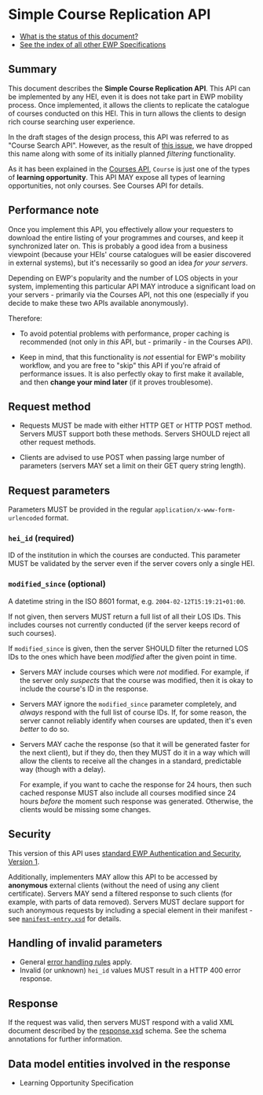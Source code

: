 Simple Course Replication API
=============================

* [What is the status of this document?][statuses]
* [See the index of all other EWP Specifications][develhub]


Summary
-------

This document describes the **Simple Course Replication API**. This API can be
implemented by any HEI, even it is does not take part in EWP mobility process.
Once implemented, it allows the clients to replicate the catalogue of courses
conducted on this HEI. This in turn allows the clients to design rich course
searching user experience.

In the draft stages of the design process, this API was referred to as "Course
Search API". However, as the result of
[this issue](https://github.com/erasmus-without-paper/ewp-specs-api-course-replication/issues/3),
we have dropped this name along with some of its initially planned *filtering*
functionality.

As it has been explained in the [Courses API][courses-api], `Course` is just
one of the types of **learning opportunity**. This API MAY expose all types of
learning opportunities, not only courses. See Courses API for details.


Performance note
----------------

Once you implement this API, you effectively allow your requesters to download
the entire listing of your programmes and courses, and keep it synchronized
later on. This is probably a good idea from a business viewpoint (because your
HEIs' course catalogues will be easier discovered in external systems), but
it's necessarily so good an idea *for your servers*.

Depending on EWP's popularity and the number of LOS objects in your system,
implementing this particular API MAY introduce a significant load on your
servers - primarily via the Courses API, not this one (especially if you decide
to make these two APIs available anonymously).

Therefore:

 * To avoid potential problems with performance, proper caching is recommended
   (not only in *this* API, but - primarily - in the Courses API).

 * Keep in mind, that this functionality is *not* essential for EWP's mobility
   workflow, and you are free to "skip" this API if you're afraid of
   performance issues. It is also perfectly okay to first make it available,
   and then **change your mind later** (if it proves troublesome).


Request method
--------------

 * Requests MUST be made with either HTTP GET or HTTP POST method. Servers MUST
   support both these methods. Servers SHOULD reject all other request methods.

 * Clients are advised to use POST when passing large number of parameters
   (servers MAY set a limit on their GET query string length).


Request parameters
------------------

Parameters MUST be provided in the regular `application/x-www-form-urlencoded`
format.


### `hei_id` (required)

ID of the institution in which the courses are conducted. This parameter MUST
be validated by the server even if the server covers only a single HEI.


### `modified_since` (optional)

A datetime string in the ISO 8601 format, e.g. `2004-02-12T15:19:21+01:00`.

If not given, then servers MUST return a full list of all their LOS IDs.
This includes courses not currently conducted (if the server keeps record of
such courses).

If `modified_since` is given, then the server SHOULD filter the returned LOS
IDs to the ones which have been *modified* after the given point in time.

 * Servers MAY include courses which were *not* modified. For example, if the
   server only *suspects* that the course was modified, then it is okay to
   include the course's ID in the response.

 * Servers MAY ignore the `modified_since` parameter completely, and *always*
   respond with the full list of course IDs. If, for some reason, the server
   cannot reliably identify when courses are updated, then it's even *better*
   to do so.

 * Servers MAY cache the response (so that it will be generated faster for the
   next client), but if they do, then they MUST do it in a way which will
   allow the clients to receive all the changes in a standard, predictable way
   (though with a delay).

   For example, if you want to cache the response for 24 hours, then such
   cached response MUST also include all courses modified since 24 hours
   *before* the moment such response was generated. Otherwise, the clients
   would be missing some changes.


Security
--------

This version of this API uses [standard EWP Authentication and Security,
Version 1][sec-v1].

Additionally, implementers MAY allow this API to be accessed by **anonymous**
external clients (without the need of using any client certificate). Servers
MAY send a filtered response to such clients (for example, with parts of data
removed). Servers MUST declare support for such anonymous requests by including
a special element in their manifest - see [`manifest-entry.xsd`](manifest-entry.xsd)
for details.


Handling of invalid parameters
------------------------------

 * General [error handling rules][error-handling] apply.
 * Invalid (or unknown) `hei_id` values MUST result in a HTTP 400 error
   response.


Response
--------

If the request was valid, then servers MUST respond with a valid XML document
described by the [response.xsd](response.xsd) schema. See the schema
annotations for further information.


Data model entities involved in the response
--------------------------------------------

 * Learning Opportunity Specification


[develhub]: http://developers.erasmuswithoutpaper.eu/
[statuses]: https://github.com/erasmus-without-paper/ewp-specs-management#statuses
[registry-spec]: https://github.com/erasmus-without-paper/ewp-specs-api-registry
[discovery-api]: https://github.com/erasmus-without-paper/ewp-specs-api-discovery
[echo]: https://github.com/erasmus-without-paper/ewp-specs-api-echo
[error-handling]: https://github.com/erasmus-without-paper/ewp-specs-architecture#error-handling
[institutions-api]: https://github.com/erasmus-without-paper/ewp-specs-api-institutions
[courses-api]: https://github.com/erasmus-without-paper/ewp-specs-api-courses
[sec-v1]: https://github.com/erasmus-without-paper/ewp-specs-sec-intro/tree/stable-v1
